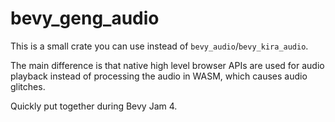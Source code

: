 # bevy_geng_audio

This is a small crate you can use instead of `bevy_audio`/`bevy_kira_audio`.

The main difference is that native high level browser APIs are used for audio playback instead of processing the audio in WASM, which causes audio glitches.

Quickly put together during Bevy Jam 4.
